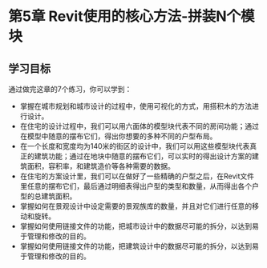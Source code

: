 # 第5章 Revit使用的核心方法-拼装N个模块

## 学习目标

通过做完这章的7个练习，你可以学到：

- 掌握在城市规划和城市设计的过程中，使用可视化的方式，用搭积木的方法进行设计。
- 在住宅的设计过程中，我们可以用六面体的模型块代表不同的房间功能；通过在模型中随意的摆布它们，得出你想要的多种不同的户型布局。
- 在一个长度和宽度均为140米的街区的设计中，我们可以用这些模型块代表真正的建筑功能；通过在地块中随意的摆布它们，可以实时的得出设计方案的建筑面积，容积率，和建筑造价等各种需要的数据。
- 在住宅的方案设计里，我们可以在做好了一些精确的户型之后，在Revit文件里任意的摆布它们，最后通过明细表得出户型的类型和数量，从而得出各个户型的总建筑面积。
- 掌握如何在景观设计中设定需要的景观族库的数量，并且对它们进行任意的移动和旋转。
- 掌握如何使用链接文件的功能，把城市设计中的数据尽可能的拆分，以达到易于管理和修改的目的。
- 掌握如何使用链接文件的功能，把建筑设计中的数据尽可能的拆分，以达到易于管理和修改的目的。
